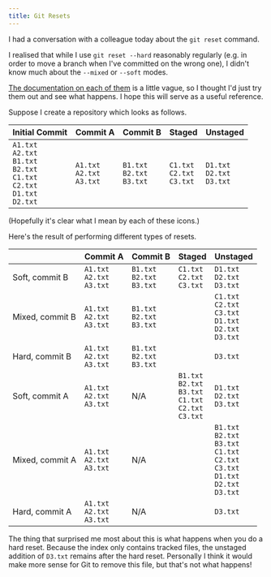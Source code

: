 ```yaml
---
title: Git Resets
---
```


I had a conversation with a colleague today about the `git reset` command.

I realised that while I use `git reset --hard` reasonably regularly (e.g. in order to move a branch when I've committed on the wrong one), I didn't know much about the `--mixed` or `--soft` modes.

[The documentation on each of them](https://git-scm.com/docs/git-reset) is a little vague, so I thought I'd just try them out and see what happens. I hope this will serve as a useful reference.

Suppose I create a repository which looks as follows.

|Initial Commit|Commit A|Commit B|Staged|Unstaged|
|---|---|---|---|---|
|<i class="fas fa-plus-square"></i>  `A1.txt`<br/><i class="fas fa-plus-square"></i>  `A2.txt`<br/><i class="fas fa-plus-square"></i>  `B1.txt`<br/><i class="fas fa-plus-square"></i>  `B2.txt`<br/><i class="fas fa-plus-square"></i>  `C1.txt`<br/><i class="fas fa-plus-square"></i>  `C2.txt`<br/><i class="fas fa-plus-square"></i>  `D1.txt`<br/><i class="fas fa-plus-square"></i>  `D2.txt`|<i class="fas fa-minus-square"></i> `A1.txt`<br/><i class="fas fa-pen-square"></i>  `A2.txt`<br/><i class="fas fa-plus-square"></i> `A3.txt`|<i class="fas fa-minus-square"></i> `B1.txt`<br/><i class="fas fa-pen-square"></i> `B2.txt`<br/><i class="fas fa-plus-square"></i> `B3.txt`|<i class="fas fa-minus-square"></i> `C1.txt`<br/><i class="fas fa-pen-square"></i>  `C2.txt`<br/><i class="fas fa-plus-square"></i> `C3.txt`|<i class="fas fa-minus-square"></i> `D1.txt`<br/><i class="fas fa-pen-square"></i>  `D2.txt`<br/><i class="fas fa-plus-square"></i> `D3.txt`|

(Hopefully it's clear what I mean by each of these icons.)

Here's the result of performing different types of resets.

||Commit A|Commit B|Staged|Unstaged|
|---|---|---|---|---|
|Soft, commit B|<i class="fas fa-minus-square"></i> `A1.txt`<br/><i class="fas fa-pen-square"></i>  `A2.txt`<br/><i class="fas fa-plus-square"></i> `A3.txt`|<i class="fas fa-minus-square"></i> `B1.txt`<br/><i class="fas fa-pen-square"></i> `B2.txt`<br/><i class="fas fa-plus-square"></i> `B3.txt`|<i class="fas fa-minus-square"></i> `C1.txt`<br/><i class="fas fa-pen-square"></i>  `C2.txt`<br/><i class="fas fa-plus-square"></i> `C3.txt`|<i class="fas fa-minus-square"></i> `D1.txt`<br/><i class="fas fa-pen-square"></i>  `D2.txt`<br/><i class="fas fa-plus-square"></i> `D3.txt`|
|Mixed, commit B|<i class="fas fa-minus-square"></i> `A1.txt`<br/><i class="fas fa-pen-square"></i>  `A2.txt`<br/><i class="fas fa-plus-square"></i> `A3.txt`|<i class="fas fa-minus-square"></i> `B1.txt`<br/><i class="fas fa-pen-square"></i> `B2.txt`<br/><i class="fas fa-plus-square"></i> `B3.txt`||<i class="fas fa-minus-square"></i> `C1.txt`<br/><i class="fas fa-pen-square"></i>  `C2.txt`<br/><i class="fas fa-plus-square"></i> `C3.txt`<br/><i class="fas fa-minus-square"></i> `D1.txt`<br/><i class="fas fa-pen-square"></i>  `D2.txt`<br/><i class="fas fa-plus-square"></i> `D3.txt`|
|Hard, commit B|<i class="fas fa-minus-square"></i> `A1.txt`<br/><i class="fas fa-pen-square"></i>  `A2.txt`<br/><i class="fas fa-plus-square"></i> `A3.txt`|<i class="fas fa-minus-square"></i> `B1.txt`<br/><i class="fas fa-pen-square"></i> `B2.txt`<br/><i class="fas fa-plus-square"></i> `B3.txt`||<i class="fas fa-plus-square"></i> `D3.txt`|
|Soft, commit A|<i class="fas fa-minus-square"></i> `A1.txt`<br/><i class="fas fa-pen-square"></i>  `A2.txt`<br/><i class="fas fa-plus-square"></i> `A3.txt`|N/A|<i class="fas fa-minus-square"></i> `B1.txt`<br/><i class="fas fa-pen-square"></i> `B2.txt`<br/><i class="fas fa-plus-square"></i> `B3.txt`<br/><i class="fas fa-minus-square"></i> `C1.txt`<br/><i class="fas fa-pen-square"></i>  `C2.txt`<br/><i class="fas fa-plus-square"></i> `C3.txt`|<i class="fas fa-minus-square"></i> `D1.txt`<br/><i class="fas fa-pen-square"></i>  `D2.txt`<br/><i class="fas fa-plus-square"></i> `D3.txt`|
|Mixed, commit A|<i class="fas fa-minus-square"></i> `A1.txt`<br/><i class="fas fa-pen-square"></i>  `A2.txt`<br/><i class="fas fa-plus-square"></i> `A3.txt`|N/A||<i class="fas fa-minus-square"></i> `B1.txt`<br/><i class="fas fa-pen-square"></i> `B2.txt`<br/><i class="fas fa-plus-square"></i> `B3.txt`<br/><i class="fas fa-minus-square"></i> `C1.txt`<br/><i class="fas fa-pen-square"></i>  `C2.txt`<br/><i class="fas fa-plus-square"></i> `C3.txt`<br/><i class="fas fa-minus-square"></i> `D1.txt`<br/><i class="fas fa-pen-square"></i>  `D2.txt`<br/><i class="fas fa-plus-square"></i> `D3.txt`|
|Hard, commit A|<i class="fas fa-minus-square"></i> `A1.txt`<br/><i class="fas fa-pen-square"></i>  `A2.txt`<br/><i class="fas fa-plus-square"></i> `A3.txt`|N/A||<i class="fas fa-plus-square"></i> `D3.txt`|

The thing that surprised me most about this is what happens when you do a hard reset. Because the index only contains tracked files, the unstaged addition of `D3.txt` remains after the hard reset. Personally I think it would make more sense for Git to remove this file, but that's not what happens!